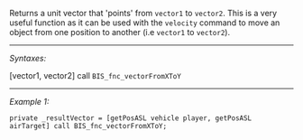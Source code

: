 Returns a unit vector that 'points' from `vector1` to `vector2`.
This is a very useful function as it can be used with the `velocity` command to move an object from one position to another (i.e `vector1` to `vector2`).


---
*Syntaxes:*

[vector1, vector2] call `BIS_fnc_vectorFromXToY`

---
*Example 1:*

```sqf
private _resultVector = [getPosASL vehicle player, getPosASL airTarget] call BIS_fnc_vectorFromXToY;
```